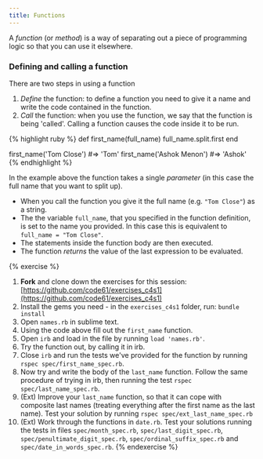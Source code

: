 ```yaml
---
title: Functions
---
```


A *function* (or *method*) is a way of separating out a piece of programming logic so that you can use it elsewhere.

### Defining and calling a function

There are two steps in using a function

1. *Define* the function: to define a function you need to give it a name and write the code contained in the function.
2. *Call* the function: when you use the function, we say that the function is being 'called'. Calling a function causes the code inside it to be run.

{% highlight ruby %}
def first_name(full_name)
  full_name.split.first
end

first_name('Tom Close') #=> 'Tom'
first_name('Ashok Menon') #=> 'Ashok'
{% endhighlight %}

In the example above the function takes a single *parameter* (in this case the full name that you want to split up).

* When you call the function you give it the full name (e.g. `"Tom Close"`) as a string.
* The the variable `full_name`, that you specified in the function definition, is set to the name you provided. In this case this is equivalent to `full_name = "Tom Close"`.
* The statements inside the function body are then executed.
* The function *returns* the value of the last expression to be evaluated.

{% exercise %}
1. **Fork** and clone down the exercises for this session: [https://github.com/code61/exercises_c4s1](https://github.com/code61/exercises_c4s1)
2. Install the gems you need - in the `exercises_c4s1` folder, run: `bundle install`
3. Open `names.rb` in sublime text.
4. Using the code above fill out the `first_name` function.
5. Open `irb` and load in the file by running `load 'names.rb'`.
6. Try the function out, by calling it in irb.
7. Close `irb` and run the tests we've provided for the function by running `rspec spec/first_name_spec.rb`.
8. Now try and write the body of the `last_name` function. Follow the same procedure of trying in irb, then running the test `rspec spec/last_name_spec.rb`.
9. (Ext) Improve your `last_name` function, so that it can cope with composite last names (treating everything after the first name as the last name). Test your solution by running `rspec spec/ext_last_name_spec.rb`
10. (Ext) Work through the functions in `date.rb`. Test your solutions running the tests in files `spec/month_spec.rb`, `spec/last_digit_spec.rb`, `spec/penultimate_digit_spec.rb`, `spec/ordinal_suffix_spec.rb` and `spec/date_in_words_spec.rb`.
{% endexercise %}